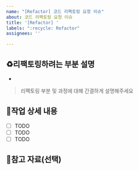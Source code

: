 ```yaml
---
name: "[Refactor] 코드 리팩토링 요청 이슈"
about: 코드 리팩토링 요청 이슈
title: '[Refactor] '
labels: ":recycle: Refactor"
assignees: ''

---
```


## ♻️리팩토링하려는 부분 설명

- 

> 리팩토링 부분 및 과정에 대해 간결하게 설명해주세요

## 📝작업 상세 내용

- [ ] TODO
- [ ] TODO
- [ ] TODO

## 📎참고 자료(선택)
